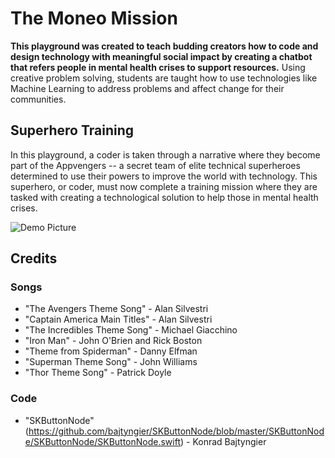 # The Moneo Mission
 **This playground was created to teach budding creators how to code and design technology with meaningful social impact by creating a chatbot that refers people in mental health crises to support resources.** Using creative problem solving, students are taught how to use technologies like Machine Learning to address problems and affect change for their communities.
 
 ## Superhero Training
In this playground, a coder is taken through a narrative where they become part of the Appvengers -- a secret team of elite technical superheroes determined to use their powers to improve the world with technology. This superhero, or coder, must now complete a training mission where they are tasked with creating a technological solution to help those in mental health crises. 

![Demo Picture](https://github.com/arianais/WWDC2018/blob/master/WWDC2019%20Git.playground/Resources/Images/readme.png)
 
## Credits
 
 ### Songs
 * "The Avengers Theme Song" - Alan Silvestri
 * "Captain America Main Titles" - Alan Silvestri
 * "The Incredibles Theme Song" - Michael Giacchino
 * "Iron Man" - John O'Brien and Rick Boston
 * "Theme from Spiderman" - Danny Elfman
 * "Superman Theme Song" - John Williams
 * "Thor Theme Song" -  Patrick Doyle
 
### Code
* "SKButtonNode" (https://github.com/bajtyngier/SKButtonNode/blob/master/SKButtonNode/SKButtonNode/SKButtonNode.swift) - Konrad Bajtyngier

 
